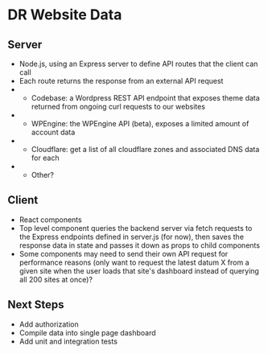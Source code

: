 # DR Website Data

## Server
- Node.js, using an Express server to define API routes that the client can call
- Each route returns the response from an external API request
- - Codebase: a Wordpress REST API endpoint that exposes theme data returned from ongoing curl requests to our websites
- - WPEngine: the WPEngine API (beta), exposes a limited amount of account data 
- - Cloudflare: get a list of all cloudflare zones and associated DNS data for each
- - Other?

## Client
- React components
- Top level component queries the backend server via fetch requests to the Express endpoints defined in server.js (for now),
then saves the response data in state and passes it down as props to child components
- Some components may need to send their own API request for performance reasons (only want to request the latest datum X from a given site when the user loads that site's dashboard instead of querying all 200 sites at once)?

## Next Steps
- Add authorization
- Compile data into single page dashboard
- Add unit and integration tests